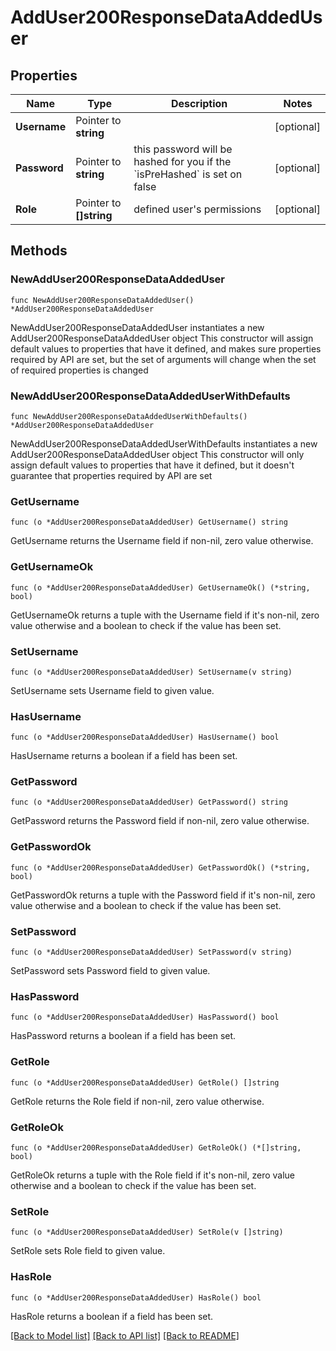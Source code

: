 # AddUser200ResponseDataAddedUser

## Properties

Name | Type | Description | Notes
------------ | ------------- | ------------- | -------------
**Username** | Pointer to **string** |  | [optional] 
**Password** | Pointer to **string** | this password will be hashed for you if the &#x60;isPreHashed&#x60; is set on false | [optional] 
**Role** | Pointer to **[]string** | defined user&#39;s permissions | [optional] 

## Methods

### NewAddUser200ResponseDataAddedUser

`func NewAddUser200ResponseDataAddedUser() *AddUser200ResponseDataAddedUser`

NewAddUser200ResponseDataAddedUser instantiates a new AddUser200ResponseDataAddedUser object
This constructor will assign default values to properties that have it defined,
and makes sure properties required by API are set, but the set of arguments
will change when the set of required properties is changed

### NewAddUser200ResponseDataAddedUserWithDefaults

`func NewAddUser200ResponseDataAddedUserWithDefaults() *AddUser200ResponseDataAddedUser`

NewAddUser200ResponseDataAddedUserWithDefaults instantiates a new AddUser200ResponseDataAddedUser object
This constructor will only assign default values to properties that have it defined,
but it doesn't guarantee that properties required by API are set

### GetUsername

`func (o *AddUser200ResponseDataAddedUser) GetUsername() string`

GetUsername returns the Username field if non-nil, zero value otherwise.

### GetUsernameOk

`func (o *AddUser200ResponseDataAddedUser) GetUsernameOk() (*string, bool)`

GetUsernameOk returns a tuple with the Username field if it's non-nil, zero value otherwise
and a boolean to check if the value has been set.

### SetUsername

`func (o *AddUser200ResponseDataAddedUser) SetUsername(v string)`

SetUsername sets Username field to given value.

### HasUsername

`func (o *AddUser200ResponseDataAddedUser) HasUsername() bool`

HasUsername returns a boolean if a field has been set.

### GetPassword

`func (o *AddUser200ResponseDataAddedUser) GetPassword() string`

GetPassword returns the Password field if non-nil, zero value otherwise.

### GetPasswordOk

`func (o *AddUser200ResponseDataAddedUser) GetPasswordOk() (*string, bool)`

GetPasswordOk returns a tuple with the Password field if it's non-nil, zero value otherwise
and a boolean to check if the value has been set.

### SetPassword

`func (o *AddUser200ResponseDataAddedUser) SetPassword(v string)`

SetPassword sets Password field to given value.

### HasPassword

`func (o *AddUser200ResponseDataAddedUser) HasPassword() bool`

HasPassword returns a boolean if a field has been set.

### GetRole

`func (o *AddUser200ResponseDataAddedUser) GetRole() []string`

GetRole returns the Role field if non-nil, zero value otherwise.

### GetRoleOk

`func (o *AddUser200ResponseDataAddedUser) GetRoleOk() (*[]string, bool)`

GetRoleOk returns a tuple with the Role field if it's non-nil, zero value otherwise
and a boolean to check if the value has been set.

### SetRole

`func (o *AddUser200ResponseDataAddedUser) SetRole(v []string)`

SetRole sets Role field to given value.

### HasRole

`func (o *AddUser200ResponseDataAddedUser) HasRole() bool`

HasRole returns a boolean if a field has been set.


[[Back to Model list]](../README.md#documentation-for-models) [[Back to API list]](../README.md#documentation-for-api-endpoints) [[Back to README]](../README.md)


